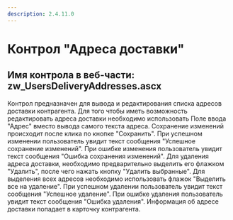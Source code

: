 ```yaml
---
description: 2.4.11.0
---
```


# Контрол "Адреса доставки"

## Имя контрола в веб-части: zw\_UsersDeliveryAddresses.ascx

Контрол предназначен для вывода и редактирования списка адресов доставки контрагента. Для того чтобы иметь возможность редактировать адреса доставки необходимо использовать Поле ввода "Адрес" вместо вывода самого текста адреса. Сохранение изменений происходит после клика по кнопке "Сохранить". При успешном изменении пользователь увидит текст сообщения "Успешное сохранение изменений". При ошибке изменения пользователь увидит текст сообщения "Ошибка сохранения изменений". Для удаления адреса доставки, необходимо предварительно выделить его флажком "Удалить", после чего нажать кнопку "Удалить выбранные". Для выделения всех адресов необходимо использовать флажок "Выделить все на удаление". При успешном удалении пользователь увидит текст сообщения "Успешное удаление". При ошибке удаления пользователь увидит текст сообщения "Ошибка удаления". Информация об адресе доставки попадает в карточку контрагента.

